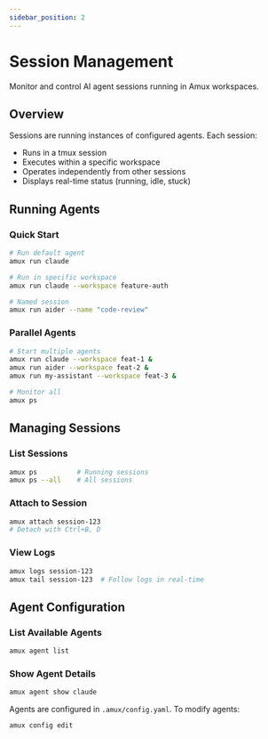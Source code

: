 ```yaml
---
sidebar_position: 2
---
```


# Session Management

Monitor and control AI agent sessions running in Amux workspaces.

## Overview

Sessions are running instances of configured agents. Each session:

- Runs in a tmux session
- Executes within a specific workspace
- Operates independently from other sessions
- Displays real-time status (running, idle, stuck)

## Running Agents

### Quick Start

```bash
# Run default agent
amux run claude

# Run in specific workspace
amux run claude --workspace feature-auth

# Named session
amux run aider --name "code-review"
```

### Parallel Agents

```bash
# Start multiple agents
amux run claude --workspace feat-1 &
amux run aider --workspace feat-2 &
amux run my-assistant --workspace feat-3 &

# Monitor all
amux ps
```

## Managing Sessions

### List Sessions

```bash
amux ps          # Running sessions
amux ps --all    # All sessions
```

### Attach to Session

```bash
amux attach session-123
# Detach with Ctrl+B, D
```

### View Logs

```bash
amux logs session-123
amux tail session-123  # Follow logs in real-time
```

## Agent Configuration

### List Available Agents

```bash
amux agent list
```

### Show Agent Details

```bash
amux agent show claude
```

Agents are configured in `.amux/config.yaml`. To modify agents:

```bash
amux config edit
```
